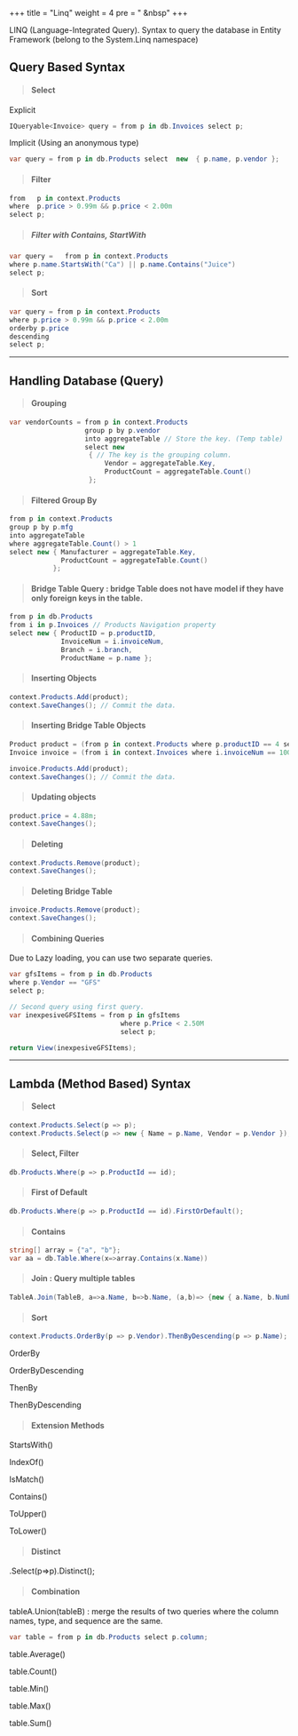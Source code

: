 +++
title = "Linq"
weight = 4
pre = "<i class='fas fa-pen'></i> &nbsp"
+++

LINQ (Language-Integrated Query). Syntax to query the database in Entity Framework (belong to the System.Linq namespace)

## Query Based Syntax

> #### Select

Explicit

```c#
IQueryable<Invoice> query = from p in db.Invoices select p;
```

Implicit (Using an anonymous type)

```c#
var query = from p in db.Products select  new  { p.name, p.vendor };
```

> #### Filter

```c#
from   p in context.Products
where  p.price > 0.99m && p.price < 2.00m
select p;
```

> ##### Filter with Contains, StartWith

```c#
var query =   from p in context.Products
where p.name.StartsWith("Ca") || p.name.Contains("Juice")
select p;
```

> #### Sort

```c#
var query = from p in context.Products
where p.price > 0.99m && p.price < 2.00m
orderby p.price
descending
select p;
```

---

## Handling Database (Query)

> #### Grouping

```c#
var vendorCounts = from p in context.Products
                   group p by p.vendor
                   into aggregateTable // Store the key. (Temp table)
                   select new
                    { // The key is the grouping column.
                        Vendor = aggregateTable.Key,
                        ProductCount = aggregateTable.Count()
                    };
```

> #### Filtered Group By

```c#
from p in context.Products
group p by p.mfg
into aggregateTable
where aggregateTable.Count() > 1
select new { Manufacturer = aggregateTable.Key,
             ProductCount = aggregateTable.Count()
           };
```

> #### Bridge Table Query : bridge Table does not have model if they have only foreign keys in the table.

```c#
from p in db.Products
from i in p.Invoices // Products Navigation property
select new { ProductID = p.productID,
             InvoiceNum = i.invoiceNum,
             Branch = i.branch,
             ProductName = p.name };
```

> #### Inserting Objects

```c#
context.Products.Add(product);
context.SaveChanges(); // Commit the data.
```

> #### Inserting Bridge Table Objects

```c#
Product product = (from p in context.Products where p.productID == 4 select p).FirstOrDefault();
Invoice invoice = (from i in context.Invoices where i.invoiceNum == 1004 select i).FirstOrDefault();

invoice.Products.Add(product);
context.SaveChanges(); // Commit the data.
```

> #### Updating objects

```c#
product.price = 4.88m;
context.SaveChanges();
```

> #### Deleting

```c#
context.Products.Remove(product);
context.SaveChanges();
```

> #### Deleting Bridge Table

```c#
invoice.Products.Remove(product);
context.SaveChanges();
```

> #### Combining Queries

Due to Lazy loading, you can use two separate queries.

```c#
var gfsItems = from p in db.Products
where p.Vendor == "GFS"
select p;

// Second query using first query.
var inexpesiveGFSItems = from p in gfsItems
                            where p.Price < 2.50M
                            select p;

return View(inexpesiveGFSItems);
```

---

## Lambda (Method Based) Syntax

> #### Select

```c#
context.Products.Select(p => p);
context.Products.Select(p => new { Name = p.Name, Vendor = p.Vendor });
```

> #### Select, Filter

```c#
db.Products.Where(p => p.ProductId == id);
```

> #### First of Default

```c#
db.Products.Where(p => p.ProductId == id).FirstOrDefault();
```

> #### Contains

```c#
string[] array = {"a", "b"};
var aa = db.Table.Where(x=>array.Contains(x.Name))
```

> #### Join : Query multiple tables

```c#
TableA.Join(TableB, a=>a.Name, b=>b.Name, (a,b)=> {new { a.Name, b.Number, b.Capacity }})
```

> #### Sort

```c#
context.Products.OrderBy(p => p.Vendor).ThenByDescending(p => p.Name);
```

OrderBy

OrderByDescending

ThenBy

ThenByDescending

> #### Extension Methods

StartsWith()

IndexOf()

IsMatch()

Contains()

ToUpper()

ToLower()

> #### Distinct

.Select(p=>p).Distinct();

> #### Combination

tableA.Union(tableB) : merge the results of two queries where the column names, type, and sequence are the same.

```c#
var table = from p in db.Products select p.column;
```

table.Average()

table.Count()

table.Min()

table.Max()

table.Sum()
